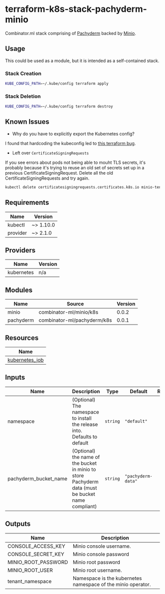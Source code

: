 # terraform-k8s-stack-pachyderm-minio

Combinator.ml stack comprising of [Pachyderm](https://github.com/combinator-ml/terraform-k8s-pachyderm) backed by [Minio](https://github.com/combinator-ml/terraform-k8s-minio).

## Usage

This could be used as a module, but it is intended as a self-contained stack.

### Stack Creation

```bash
KUBE_CONFIG_PATH=~/.kube/config terraform apply
```

### Stack Deletion

```bash
KUBE_CONFIG_PATH=~/.kube/config terraform destroy
```

## Known Issues

- Why do you have to explicitly export the Kubernetes config?

I found that hardcoding the kubeconfig led to [this terraform bug](https://github.com/terraform-aws-modules/terraform-aws-eks/issues/1234).

- Left over `CertificateSigningRequests`

If you see errors about pods not being able to mouht TLS secrets, it's probably because it's trying to reuse an old set of secrets set up in a previous CertificateSigningRequest. Delete all the old CertificateSigningRequests and try again.

```bash
kubectl delete certificatesigningrequests.certificates.k8s.io minio-tenant-default-csr minio-tenant-console-default-csr
```

## Requirements

| Name | Version |
|------|---------|
| kubectl | ~> 1.10.0 |
| provider | ~> 2.1.0 |

## Providers

| Name | Version |
|------|---------|
| kubernetes | n/a |

## Modules

| Name | Source | Version |
|------|--------|---------|
| minio | combinator-ml/minio/k8s | 0.0.2 |
| pachyderm | combinator-ml/pachyderm/k8s | 0.0.1 |

## Resources

| Name |
|------|
| [kubernetes_job](https://registry.terraform.io/providers/hashicorp/kubernetes/latest/docs/resources/job) |

## Inputs

| Name | Description | Type | Default | Required |
|------|-------------|------|---------|:--------:|
| namespace | (Optional) The namespace to install the release into. Defaults to default | `string` | `"default"` | no |
| pachyderm\_bucket\_name | (Optional) the name of the bucket in minio to store Pachyderm data (must be bucket name compliant) | `string` | `"pachyderm-data"` | no |

## Outputs

| Name | Description |
|------|-------------|
| CONSOLE\_ACCESS\_KEY | Minio console username. |
| CONSOLE\_SECRET\_KEY | Minio console password |
| MINIO\_ROOT\_PASSWORD | Minio root password |
| MINIO\_ROOT\_USER | Minio root username. |
| tenant\_namespace | Namespace is the kubernetes namespace of the minio operator. |
